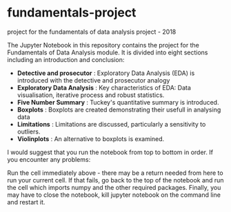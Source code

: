 # fundamentals-project
project for the fundamentals of data analysis project - 2018

The Jupyter Notebook in this repository contains the project for the Fundamentals of Data Analysis module. It is divided into eight sections including an introduction and conclusion:

- **Detective and prosecutor** : Exploratory Data Analysis (EDA) is introduced with the detective and prosecutor analogy
- **Exploratory Data Analysis** : Key characteristics of EDA: Data visualisation, iterative process and robust statistics.
- **Five Number Summary** : Tuckey's quantitative summary is introduced.
- **Boxplots** : Boxplots are created demonstrating their usefull in analysing data
- **Limitations** : Limitations are discussed, particularly a sensitivity to outliers.
- **Violinplots** : An alternative to boxplots is examined.

I would suggest that you run the notebook from top to bottom in order. If you encounter any problems:

Run the cell immediately above - there may be a return needed from here to run your current cell.
If that fails, go back to the top of the notebook and run the cell which imports numpy and the other required packages.
Finally, you may have to close the notebook, kill jupyter notebook on the command line and restart it.
